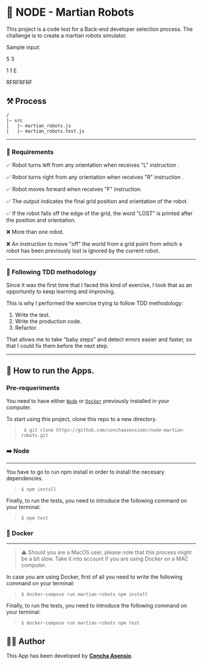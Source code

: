 # 🤖 NODE - Martian Robots

This project is a code test for a Back-end developer selection process. The challenge is to create a martian robots simulator.

Sample input:

5 3

1 1 E

RFRFRFRF

## ⚒️ Process
```
/
|– src
|   |– martian_robots.js
|   |– martian_robots.test.js
```
***

### 🔶 Requirements

✅ Robot turns left from any orientation when receives "L" instruction .

✅ Robot turns right from any orientation when receives "R" instruction .

✅ Robot moves forward when receives "F" instruction.

✅ The output indicates the final grid position and orientation of the robot.

✅ If the robot falls off the edge of the grid, the word "LOST" is printed after the position and orientation.

❌ More than one robot.

❌ An instruction to move "off" the world from a grid point from which a robot has been previously lost is ignored by the current robot.
***

### 🔶 Following TDD methodology

Since it was the first time that I faced this kind of exercise, I took that as an opportunity to keep learning and improving.

This is why I performed the exercise trying to follow TDD methodology:
1. Write the test.
2. Write the production code.
3. Refactor.

That allows me to take "baby steps" and detect errors easier and faster, so that I could fix them before the next step.
***


## 🚀 How to run the Apps.

### Pre-requeriments

You need to have either [```Node```](https://nodejs.org/es/) or [```Docker```](https://www.docker.com/) previously installed in your computer.

To start using this project, clone this repo to a new directory.
> ```console
>  $ git clone https://github.com/conchaasensiomr/node-martian-robots.git
> ```

### ➡️ Node
***

You have to go to run npm install in order to install the necesary dependencies.
> ```console
> $ npm install
> ```

Finally, to run the tests, you need to introduce the following command on your terminal:
>```console
>$ npm test
>```

### 🐳 Docker
***

> ⚠️ Should you are a MacOS user, please note that this process might be a bit slow. Take it into account if you are using Docker on a MAC computer.  

In case you are using Docker, first of all you need to write the following command on your terminal:
> ```console
> $ docker-compose run martian-robots npm install
> ```

Finally, to run the tests, you need to introduce the following command on your terminal:
>```console
>$ docker-compose run martian-robots npm test
>```
## 👩‍💻 Author

This App has been developed by [**Concha Asensio**](https://github.com/conchaasensiomr).